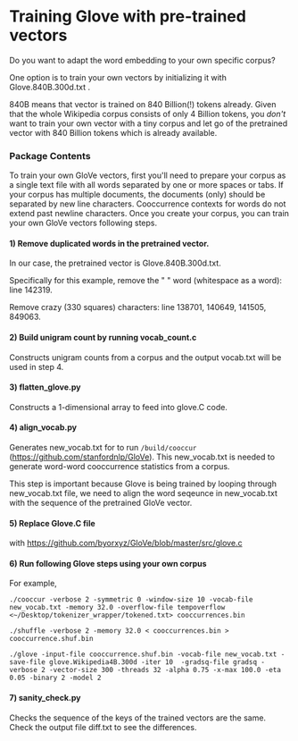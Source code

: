 

# Training Glove with pre-trained vectors 

Do you want to adapt the word embedding to your own specific corpus? 

One option is to train your own vectors by initializing it with Glove.840B.300d.txt . 

840B means that vector is trained on 840 Billion(!) tokens already. Given that the whole Wikipedia corpus consists of only 4 Billion tokens, you *don't* want to train your own vector with a tiny corpus and let go of the pretrained vector with 840 Billion tokens which is already available. 

### Package Contents

To train your own GloVe vectors, first you'll need to prepare your corpus as a single text file with all words separated by one or more spaces or tabs. If your corpus has multiple documents, the documents (only) should be separated by new line characters. Cooccurrence contexts for words do not extend past newline characters. Once you create your corpus, you can train your own GloVe vectors following steps.

#### 1) Remove duplicated words in the pretrained vector.
In our case, the pretrained vector is Glove.840B.300d.txt. 

Specifically for this example, remove the " " word (whitespace as a word): line 142319. 

Remove crazy (330 squares) characters: line 138701, 140649, 141505, 849063. 

#### 2) Build unigram count by running vocab_count.c
Constructs unigram counts from a corpus and the output vocab.txt will be used in step 4. 

#### 3) flatten_glove.py
Constructs a 1-dimensional array to feed into glove.C code.


#### 4) align_vocab.py
Generates new_vocab.txt for to run `/build/cooccur` (https://github.com/stanfordnlp/GloVe). This new_vocab.txt is needed to generate word-word cooccurrence statistics from a corpus. 


This step is important because Glove is being trained by looping through new_vocab.txt file, we need to align the word seqeunce in new_vocab.txt with the sequence of the pretrained GloVe vector.

#### 5) Replace Glove.C file 
with https://github.com/byorxyz/GloVe/blob/master/src/glove.c

#### 6) Run following Glove steps using your own corpus
For example,
```
./cooccur -verbose 2 -symmetric 0 -window-size 10 -vocab-file new_vocab.txt -memory 32.0 -overflow-file tempoverflow <~/Desktop/tokenizer_wrapper/tokened.txt> cooccurrences.bin

./shuffle -verbose 2 -memory 32.0 < cooccurrences.bin > cooccurrence.shuf.bin

./glove -input-file cooccurrence.shuf.bin -vocab-file new_vocab.txt -save-file glove.Wikipedia4B.300d -iter 10  -gradsq-file gradsq -verbose 2 -vector-size 300 -threads 32 -alpha 0.75 -x-max 100.0 -eta 0.05 -binary 2 -model 2
```

#### 7) sanity_check.py

Checks the sequence of the keys of the trained vectors are the same. Check the output file diff.txt to see the differences.

